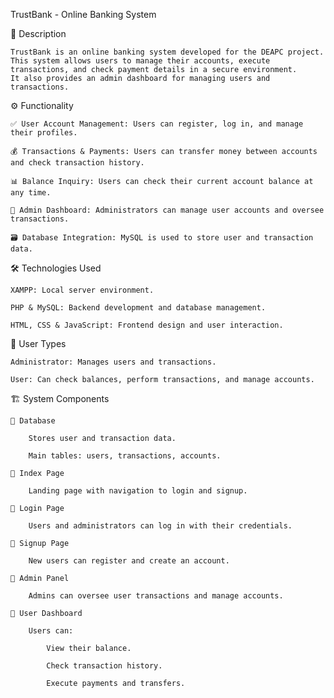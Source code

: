TrustBank - Online Banking System

📌 Description

    TrustBank is an online banking system developed for the DEAPC project. 
    This system allows users to manage their accounts, execute transactions, and check payment details in a secure environment. 
    It also provides an admin dashboard for managing users and transactions.

⚙️ Functionality

    ✅ User Account Management: Users can register, log in, and manage their profiles.

    💰 Transactions & Payments: Users can transfer money between accounts and check transaction history.

    📊 Balance Inquiry: Users can check their current account balance at any time.

    🔐 Admin Dashboard: Administrators can manage user accounts and oversee transactions.

    🗃️ Database Integration: MySQL is used to store user and transaction data.

🛠️ Technologies Used

    XAMPP: Local server environment.

    PHP & MySQL: Backend development and database management.

    HTML, CSS & JavaScript: Frontend design and user interaction.

👥 User Types

    Administrator: Manages users and transactions.

    User: Can check balances, perform transactions, and manage accounts.

🏗️ System Components

    🔹 Database

        Stores user and transaction data.

        Main tables: users, transactions, accounts.

    🔹 Index Page

        Landing page with navigation to login and signup.

    🔹 Login Page

        Users and administrators can log in with their credentials.

    🔹 Signup Page

        New users can register and create an account.

    🔹 Admin Panel

        Admins can oversee user transactions and manage accounts.

    🔹 User Dashboard

        Users can:

            View their balance.

            Check transaction history.

            Execute payments and transfers.
